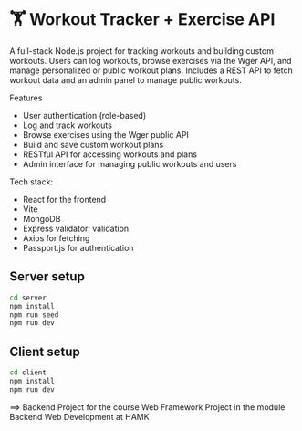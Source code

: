 # 🏋️ Workout Tracker + Exercise API
A full-stack Node.js project for tracking workouts and building custom workouts. Users can log workouts, browse exercises via the Wger API, and manage personalized or public workout plans. Includes a REST API to fetch workout data and an admin panel to manage public workouts.

Features
- User authentication (role-based)
- Log and track workouts
- Browse exercises using the Wger public API
- Build and save custom workout plans
- RESTful API for accessing workouts and plans
- Admin interface for managing public workouts and users

Tech stack:
- React for the frontend
- Vite
- MongoDB
- Express validator: validation
- Axios for fetching
- Passport.js for authentication

## Server setup

```sh
cd server
npm install
npm run seed 
npm run dev
```

## Client setup

```sh
cd client
npm install
npm run dev
```

==> Backend Project for the course Web Framework Project in the module Backend Web Development at HAMK
